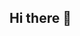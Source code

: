 ## Hi there 👋

<!--
**Kr-Yan/Kr-Yan** is a ✨ _special_ ✨ repository because its `README.md` (this file) appears on your GitHub profile.

Here are some ideas to get you started:

- 🔭 I’m currently work at FounderWayAI as an AI Engineer, and working on building a stock trading bot and developing HelpBuddy, a startup that assists people undergoing eviction by providing social service recommendations and legal support resources.
- 🌱 I’m currently learning about reinforcement learning, underlying computational frameworks, and Markov decision processes. I also enjoy playing tennis in my free time.
- 👯 I’m looking to collaborate on AI-driven projects, social impact tech solutions, or anything involving innovative data analysis and visualization.
- 🤔 I’m looking for help with refining my networking skills and optimizing my job application strategy to land a role as an AI Engineer, Machine Learning Engineer, or Front-End and Full-Stack Developer.
- 💬 Ask me about data science, AI, and software development.
- 📫 How to reach me: ykairuo@gmail.com
- 😄 Pronouns: She/Her
- ⚡ Fun fact: I’m passionate about tech in communication and humanities, and I have a pet rabbit named Luna with greyish fur!
-->
